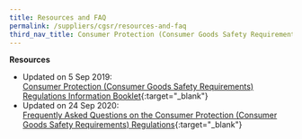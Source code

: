 ```yaml
---
title: Resources and FAQ
permalink: /suppliers/cgsr/resources-and-faq
third_nav_title: Consumer Protection (Consumer Goods Safety Requirements) Regulations (CGSR)
---
```

**Resources**<br>
* Updated on 5 Sep 2019:<br>
[Consumer Protection (Consumer Goods Safety Requirements) Regulations Information Booklet](/images/cgsr-resources/cgsr-infobooklet-revised.pdf){:target="_blank"}
* Updated on 24 Sep 2020:<br>
[Frequently Asked Questions on the Consumer Protection (Consumer Goods Safety Requirements) Regulations](/images/cgsr-resources/faqs-cgsr-revised.pdf){:target="_blank"}
